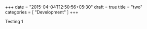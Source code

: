 +++
date = "2015-04-04T12:50:56+05:30"
draft = true
title = "two"
categories = [ "Development" ]
+++


Testing 1
